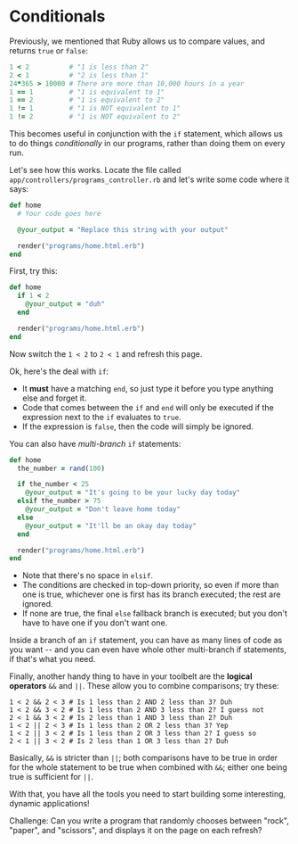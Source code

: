 # Conditionals

Previously, we mentioned that Ruby allows us to compare values, and returns `true` or `false`:

```ruby
1 < 2          # "1 is less than 2"
2 < 1          # "2 is less than 1"
24*365 > 10000 # There are more than 10,000 hours in a year
1 == 1         # "1 is equivalent to 1"
1 == 2         # "1 is equivalent to 2"
1 != 1         # "1 is NOT equivalent to 1"
1 != 2         # "1 is NOT equivalent to 2"
```

This becomes useful in conjunction with the `if` statement, which allows us to do things _conditionally_ in our programs, rather than doing them on every run.

Let's see how this works. Locate the file called `app/controllers/programs_controller.rb` and let's write some code where it says:

```ruby
def home
  # Your code goes here

  @your_output = "Replace this string with your output"

  render("programs/home.html.erb")
end
```

First, try this:

```ruby
def home
  if 1 < 2
    @your_output = "duh"
  end

  render("programs/home.html.erb")
end
```

Now switch the `1 < 2` to `2 < 1` and refresh this page.

Ok, here's the deal with `if`:

 - It **must** have a matching `end`, so just type it before you type anything else and forget it.
 - Code that comes between the `if` and `end` will only be executed if the expression next to the `if` evaluates to `true`.
 - If the expression is `false`, then the code will simply be ignored.

You can also have _multi-branch_ `if` statements:

```ruby
def home
  the_number = rand(100)

  if the_number < 25
    @your_output = "It's going to be your lucky day today"
  elsif the_number > 75
    @your_output = "Don't leave home today"
  else
    @your_output = "It'll be an okay day today"
  end

  render("programs/home.html.erb")
end
```

 - Note that there's no space in `elsif`.
 - The conditions are checked in top-down priority, so even if more than one is true, whichever one is first has its branch executed; the rest are ignored.
 -  If none are true, the final `else` fallback branch is executed; but you don't have to have one if you don't want one.

Inside a branch of an `if` statement, you can have as many lines of code as you want -- and you can even have whole other multi-branch if statements, if that's what you need.

Finally, another handy thing to have in your toolbelt are the **logical operators** `&&` and `||`. These allow you to combine comparisons; try these:

```
1 < 2 && 2 < 3 # Is 1 less than 2 AND 2 less than 3? Duh
1 < 2 && 3 < 2 # Is 1 less than 2 AND 3 less than 2? I guess not
2 < 1 && 3 < 2 # Is 2 less than 1 AND 3 less than 2? Duh
1 < 2 || 2 < 3 # Is 1 less than 2 OR 2 less than 3? Yep
1 < 2 || 3 < 2 # Is 1 less than 2 OR 3 less than 2? I guess so
2 < 1 || 3 < 2 # Is 2 less than 1 OR 3 less than 2? Duh
```

Basically, `&&` is stricter than `||`; both comparisons have to be true in order for the whole statement to be true when combined with `&&`; either one being true is sufficient for `||`.

With that, you have all the tools you need to start building some interesting, dynamic applications!

Challenge: Can you write a program that randomly chooses between "rock", "paper", and "scissors", and displays it on the page on each refresh?
